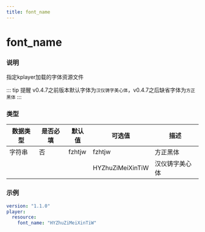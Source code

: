 ```yaml
---
title: font_name
---
```


font_name
===

### 说明
指定kplayer加载的字体资源文件

::: tip 提醒 
v0.4.7之前版本默认字体为`汉仪铸字美心体`，v0.4.7之后缺省字体为`方正黑体`
:::

### 类型
| 数据类型 | 是否必填 | 默认值 | 可选值 | 描述 |
|---|---|---|---|---|
| 字符串 | 否 | fzhtjw | fzhtjw | 方正黑体 |
|  |  |  | HYZhuZiMeiXinTiW | 汉仪铸字美心体 |

### 示例
```yaml {4}
version: "1.1.0"
player:
  resource:
    font_name: "HYZhuZiMeiXinTiW"
```
